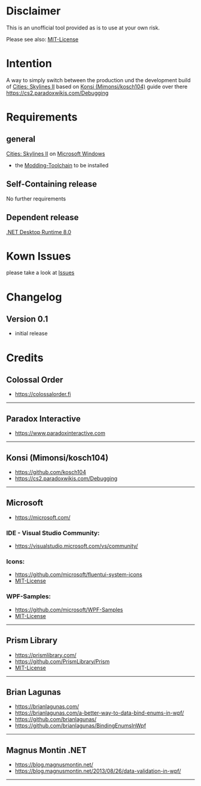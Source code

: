 # Disclaimer
This is an unofficial tool provided as is to use at your own risk.

Please see also: [MIT-License](https://github.com/suluknumoh/BuildSwitcherCS2?tab=MIT-1-ov-file)

# Intention
A way to simply switch between the production und the development build of [Cities: Skylines II](https://www.paradoxinteractive.com/games/cities-skylines-ii) based on [Konsi (Mimonsi/kosch104)](https://github.com/kosch104) guide over there https://cs2.paradoxwikis.com/Debugging

# Requirements
## general
[Cities: Skylines II](https://www.paradoxinteractive.com/games/cities-skylines-ii)
on
[Microsoft Windows](https://www.microsoft.com/windows/)

- the [Modding-Toolchain](https://cs2.paradoxwikis.com/Modding_Toolchain) to be installed

## Self-Containing release
No further requirements

## Dependent release
[.NET Desktop Runtime 8.0](https://dotnet.microsoft.com/download/dotnet/8.0)

# Kown Issues
please take a look at [Issues](https://github.com/suluknumoh/BuildSwitcherCS2/issues)

# Changelog
## Version 0.1
- initial release

# Credits

## Colossal Order
- https://colossalorder.fi
---
## Paradox Interactive
- https://www.paradoxinteractive.com
---
## Konsi (Mimonsi/kosch104)
- https://github.com/kosch104
- https://cs2.paradoxwikis.com/Debugging
___
## Microsoft
- https://microsoft.com/

### IDE - Visual Studio Community:
- https://visualstudio.microsoft.com/vs/community/

### Icons:
- https://github.com/microsoft/fluentui-system-icons
- [MIT-License](https://github.com/microsoft/fluentui-system-icons?tab=MIT-1-ov-file#readme)

### WPF-Samples:
- https://github.com/microsoft/WPF-Samples
- [MIT-License](https://github.com/microsoft/WPF-Samples?tab=MIT-1-ov-file#readme)
---
## Prism Library
- https://prismlibrary.com/
- https://github.com/PrismLibrary/Prism
- [MIT-License](https://www.nuget.org/packages/Prism.Unity/8.1.97/license)
---
## Brian Lagunas
- https://brianlagunas.com/
- https://brianlagunas.com/a-better-way-to-data-bind-enums-in-wpf/
- https://github.com/brianlagunas/
- https://github.com/brianlagunas/BindingEnumsInWpf
---
## Magnus Montin .NET
- https://blog.magnusmontin.net/
- https://blog.magnusmontin.net/2013/08/26/data-validation-in-wpf/
---
